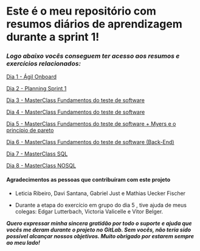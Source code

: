 # Este é o meu repositório com resumos diários de aprendizagem durante a sprint 1!



 ### **_Logo abaixo vocês conseguem ter acesso aos resumos e exercícios relacionados:_**


[Dia 1 - Ágil Onboard](/Sprint1/ResumoDia1.md)

[Dia 2 - Planning Sprint 1](/Sprint1/ResumoDia2.md)

[Dia 3 - MasterClass Fundamentos do teste de software](/Sprint1/ResumoDia3.md)

[Dia 4 - MasterClass Fundamentos do teste de software](/Sprint1/ResumoDia4.md)

[Dia 5 - MasterClass Fundamentos do teste de software + Myers e o princípio de pareto](/Sprint1/Dia5)

[Dia 6 - MasterClass Fundamentos do teste de software (Back-End)](/Sprint1/ResumoDia6.md)

[Dia 7 - MasterClass SQL](/Sprint1/Dia7)

[Dia 8 - MasterClass NOSQL](/Sprint1/ResumoDia8.md)


#### Agradecimentos as pessoas que contribuíram com este projeto


- Leticia Ribeiro, Davi Santana, Gabriel Just e Mathias Uecker Fischer

- Durante a etapa do exercício em grupo do dia 5 , tive ajuda de meus colegas: Edgar Lutterbach, Victoria Valicelle e Vitor Belger.


**_Quero expressar minha sincera gratidão por todo o suporte e ajuda que vocês me deram durante o projeto no GitLab. Sem vocês, não teria sido possível alcançar nossos objetivos. Muito obrigado por estarem sempre ao meu lado!_**